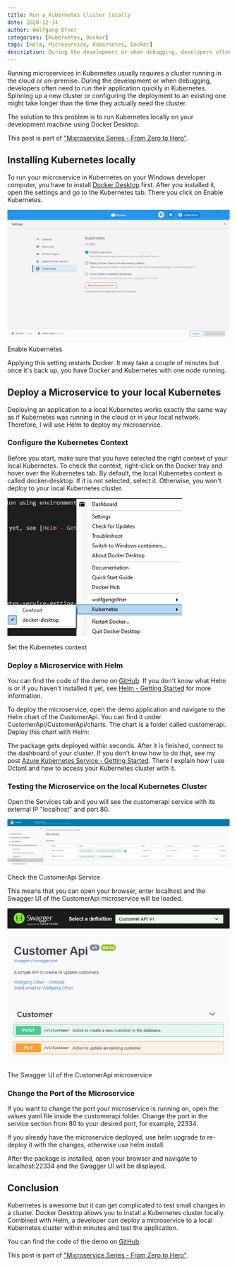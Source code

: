 ```yaml
---
title: Run a Kubernetes Cluster locally
date: 2020-12-14
author: Wolfgang Ofner
categories: [Kubernetes, Docker]
tags: [Helm, Microservice, Kubernetes, Docker]
description: During the development or when debugging, developers often need to run their application quickly in Kubernetes. The solution to this problem is to run Kubernetes locally on your development machine using Docker Desktop.
---
```


Running microservices in Kubernetes usually requires a cluster running in the cloud or on-premise. During the development or when debugging, developers often need to run their application quickly in Kubernetes. Spinning up a new cluster or configuring the deployment to an existing one might take longer than the time they actually need the cluster.

The solution to this problem is to run Kubernetes locally on your development machine using Docker Desktop.

This post is part of ["Microservice Series - From Zero to Hero"](/microservice-series-from-zero-to-hero).

## Installing Kubernetes locally

To run your microservice in Kubernetes on your Windows developer computer, you have to install <a href="https://www.docker.com/products/docker-desktop" target="_blank" rel="noopener noreferrer">Docker Desktop</a> first. After you installed it, open the settings and go to the Kubernetes tab. There you click on Enable Kubernetes.

<div class="col-12 col-sm-10 aligncenter">
  <a href="/assets/img/posts/2020/12/Enable-Kubernetes.jpg"><img loading="lazy" src="/assets/img/posts/2020/12/Enable-Kubernetes.jpg" alt="Enable Kubernetes" /></a>
  
  <p>
   Enable Kubernetes
  </p>
</div>

Applying this setting restarts Docker. It may take a couple of minutes but once it's back up, you have Docker and Kubernetes with one node running.

## Deploy a Microservice to your local Kubernetes

Deploying an application to a local Kubernetes works exactly the same way as if Kubernetes was running in the cloud or in your local network. Therefore, I will use Helm to deploy my microservice. 

### Configure the Kubernetes Context

Before you start, make sure that you have selected the right context of your local Kubernetes. To check the context, right-click on the Docker tray and hover over the Kubernetes tab. By default, the local Kubernetes context is called docker-desktop. If it is not selected, select it. Otherwise, you won't deploy to your local Kubernetes cluster.

<div class="col-12 col-sm-10 aligncenter">
  <a href="/assets/img/posts/2020/12/Set-the-Kubernetes-context.jpg"><img loading="lazy" src="/assets/img/posts/2020/12/Set-the-Kubernetes-context.jpg" alt="Set the Kubernetes context" /></a>
  
  <p>
   Set the Kubernetes context
  </p>
</div>

### Deploy a Microservice with Helm

You can find the code of the demo on <a href="https://github.com/WolfgangOfner/MicroserviceDemo" target="_blank" rel="noopener noreferrer">GitHub</a>. If you don't know what Helm is or if you haven't installed it yet, see [Helm - Getting Started](/helm-getting-started) for more information.

 To deploy the microservice, open the demo application and navigate to the Helm chart of the CustomerApi. You can find it under CustomerApi/CustomerApi/charts. The chart is a folder called customerapi. Deploy this chart with Helm:

<script src="https://gist.github.com/WolfgangOfner/fd2c611b2b018bceaf69304f4afdd9ca.js"></script>

The package gets deployed within seconds. After it is finished, connect to the dashboard of your cluster. If you don't know how to do that, see my post [Azure Kubernetes Service - Getting Started](/azure-kubernetes-service-getting-started). There I explain how I use Octant and how to access your Kubernetes cluster with it.

### Testing the Microservice on the local Kubernetes Cluster

Open the Services tab and you will see the customerapi service with its external IP "localhost" and port 80. 

<div class="col-12 col-sm-10 aligncenter">
  <a href="/assets/img/posts/2020/12/Check-the-CustomerApi-Service.jpg"><img loading="lazy" src="/assets/img/posts/2020/12/Check-the-CustomerApi-Service.jpg" alt="Check the CustomerApi Service" /></a>
  
  <p>
   Check the CustomerApi Service
  </p>
</div>

This means that you can open your browser, enter localhost and the Swagger UI of the CustomerApi microservice will be loaded.

<div class="col-12 col-sm-10 aligncenter">
  <a href="/assets/img/posts/2020/12/The-Swagger-UI-of-the-CustomerApi-microservice.jpg"><img loading="lazy" src="/assets/img/posts/2020/12/The-Swagger-UI-of-the-CustomerApi-microservice.jpg" alt="The Swagger UI of the CustomerApi microservice" /></a>
  
  <p>
   The Swagger UI of the CustomerApi microservice
  </p>
</div>

### Change the Port of the Microservice

If you want to change the port your microservice is running on, open the values.yaml file inside the customerapi folder. Change the port in the service section from 80 to your desired port, for example, 22334.

<script src="https://gist.github.com/WolfgangOfner/9f46f3b1c24a37616c9024d95d907a9a.js"></script>

If you already have the microservice deployed, use helm upgrade to re-deploy it with the changes, otherwise use helm install.

<script src="https://gist.github.com/WolfgangOfner/ff39d5805455c58626b73920865e78a1.js"></script>

After the package is installed, open your browser and navigate to localhost:22334 and the Swagger UI will be displayed.

## Conclusion

Kubernetes is awesome but it can get complicated to test small changes in a cluster. Docker Desktop allows you to install a Kubernetes cluster locally. Combined with Helm, a developer can deploy a microservice to a local Kubernetes cluster within minutes and test the application.

You can find the code of the demo on <a href="https://github.com/WolfgangOfner/MicroserviceDemo" target="_blank" rel="noopener noreferrer">GitHub</a>.

This post is part of ["Microservice Series - From Zero to Hero"](/microservice-series-from-zero-to-hero).
